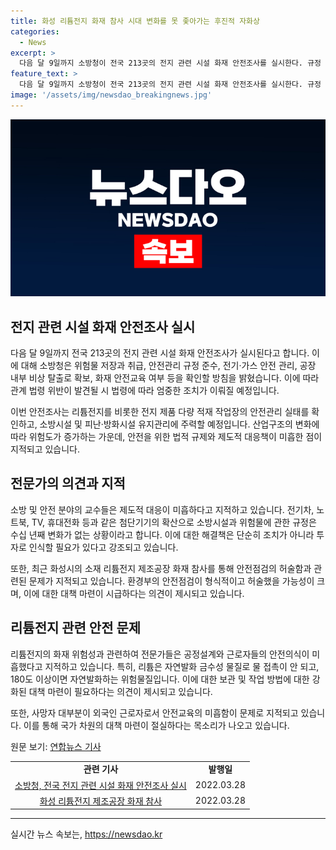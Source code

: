 ```yaml
---
title: 화성 리튬전지 화재 참사 시대 변화를 못 좇아가는 후진적 자화상
categories:
  - News
excerpt: >
  다음 달 9일까지 소방청이 전국 213곳의 전지 관련 시설 화재 안전조사를 실시한다. 규정 준수, 안전교육, 대형 참사를 고려한 화재 위험도를 확인, 법적 규제 미흡 지적. 전문가들은 정부 차원의 대책이 필요하다고 지적. 기술력과 규정 수정 필요성도 강조. 화성시 리튬전지 제조공장 참사를 계기로 안전의식 부재, 위험요소 간과 등 화재 위협 특성 지적. 국가 차원의 대책 필요성 제기. 
feature_text: >
  다음 달 9일까지 소방청이 전국 213곳의 전지 관련 시설 화재 안전조사를 실시한다. 규정 준수, 안전교육, 대형 참사를 고려한 화재 위험도를 확인, 법적 규제 미흡 지적. 전문가들은 정부 차원의 대책이 필요하다고 지적. 기술력과 규정 수정 필요성도 강조. 화성시 리튬전지 제조공장 참사를 계기로 안전의식 부재, 위험요소 간과 등 화재 위협 특성 지적. 국가 차원의 대책 필요성 제기. 
image: '/assets/img/newsdao_breakingnews.jpg'
---
```


<p><img src="/assets/img/newsdao_breakingnews.jpg" alt="implanttips 속보" /></p>

<h2 data-ke-size="size26">전지 관련 시설 화재 안전조사 실시</h2>

<p data-ke-size="size16">다음 달 9일까지 전국 213곳의 전지 관련 시설 화재 안전조사가 실시된다고 합니다. 이에 대해 소방청은 위험물 저장과 취급, 안전관리 규정 준수, 전기·가스 안전 관리, 공장 내부 비상 탈출로 확보, 화재 안전교육 여부 등을 확인할 방침을 밝혔습니다. 이에 따라 관계 법령 위반이 발견될 시 법령에 따라 엄중한 조치가 이뤄질 예정입니다.</p>

<p data-ke-size="size16">이번 안전조사는 리튬전지를 비롯한 전지 제품 다량 적재 작업장의 안전관리 실태를 확인하고, 소방시설 및 피난·방화시설 유지관리에 주력할 예정입니다. 산업구조의 변화에 따라 위험도가 증가하는 가운데, 안전을 위한 법적 규제와 제도적 대응책이 미흡한 점이 지적되고 있습니다.</p>

<h2 data-ke-size="size26">전문가의 의견과 지적</h2>

<p data-ke-size="size16">소방 및 안전 분야의 교수들은 제도적 대응이 미흡하다고 지적하고 있습니다. 전기차, 노트북, TV, 휴대전화 등과 같은 첨단기기의 확산으로 소방시설과 위험물에 관한 규정은 수십 년째 변화가 없는 상황이라고 합니다. 이에 대한 해결책은 단순히 조치가 아니라 투자로 인식할 필요가 있다고 강조되고 있습니다.</p>

<p data-ke-size="size16">또한, 최근 화성시의 소재 리튬전지 제조공장 화재 참사를 통해 안전점검의 허술함과 관련된 문제가 지적되고 있습니다. 환경부의 안전점검이 형식적이고 허술했을 가능성이 크며, 이에 대한 대책 마련이 시급하다는 의견이 제시되고 있습니다.</p>

<h2 data-ke-size="size26">리튬전지 관련 안전 문제</h2>

<p data-ke-size="size16">리튬전지의 화재 위험성과 관련하여 전문가들은 공정설계와 근로자들의 안전의식이 미흡했다고 지적하고 있습니다. 특히, 리튬은 자연발화 금수성 물질로 물 접촉이 안 되고, 180도 이상이면 자연발화하는 위험물질입니다. 이에 대한 보관 및 작업 방법에 대한 강화된 대책 마련이 필요하다는 의견이 제시되고 있습니다.</p>

<p data-ke-size="size16">또한, 사망자 대부분이 외국인 근로자로서 안전교육의 미흡함이 문제로 지적되고 있습니다. 이를 통해 국가 차원의 대책 마련이 절실하다는 목소리가 나오고 있습니다.</p>

<p data-ke-size="size16">원문 보기: <a href="https://www.yna.co.kr/view/AKR20220328053951017" target="_blank">연합뉴스 기사</a></p>

<table>
  <tr>
    <td style="text-align: center; height: 17px;"><b>관련 기사</b></td>
    <td style="text-align: center; height: 17px;"><b>발행일</b></td>
  </tr>
  <tr>
    <td style="text-align: center; height: 17px;"><a href="https://www.yna.co.kr/view/AKR20220328053951017" target="_blank">소방청, 전국 전지 관련 시설 화재 안전조사 실시</a></td>
    <td style="text-align: center; height: 17px;">2022.03.28</td>
  </tr>
  <tr>
    <td style="text-align: center; height: 17px;"><a href="https://www.yna.co.kr/view/AKR20220328053951017" target="_blank">화성 리튬전지 제조공장 화재 참사</a></td>
    <td style="text-align: center; height: 17px;">2022.03.28</td>
  </tr>
</table>

<hr>
실시간 뉴스 속보는, <a href="https://newsdao.kr" rel="dofollow">https://newsdao.kr</a>


